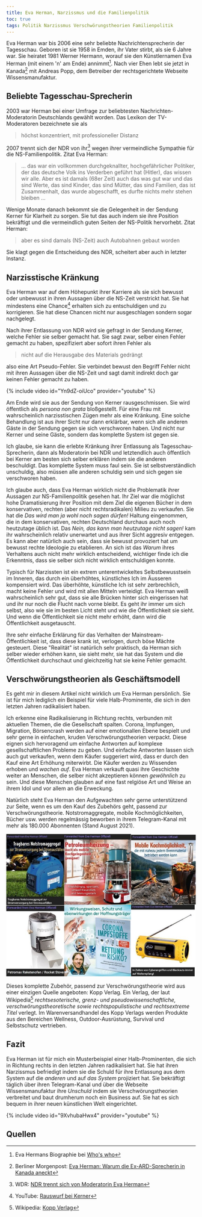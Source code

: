 ```yaml
---
title: Eva Herman, Narzissmus und die Familienpolitik
toc: true
tags: Politik Narzissmus Verschwörungstheorien Familienpolitik
---
```


Eva Herman war bis 2006 eine sehr beliebte Nachrichtensprecherin der Tagesschau. Geboren ist sie 1958 in Emden, ihr Vater stirbt, als sie 6 Jahre war. Sie heiratet 1981 Werner Hermann, worauf sie den Künstlernamen Eva Herman (mit einem 'n' am Ende) annimmt[^biographie]. Nach vier Ehen lebt sie jetzt in Kanada[^kanada] mit Andreas Popp, dem Betreiber der rechtsgerichtete Webseite Wissensmanufaktur.

## Beliebte Tagesschau-Sprecherin

2003 war Herman bei einer Umfrage zur beliebtesten Nachrichten-Moderatorin Deutschlands gewählt worden. Das Lexikon der TV-Moderatoren bezeichnete sie als

> höchst konzentriert, mit professioneller Distanz

2007 trennt sich der NDR von ihr[^ndr] wegen ihrer vermeindliche Sympathie für die NS-Familienpolitik. Zitat Eva Herman:

> ... das war ein vollkommen durchgeknallter, hochgefährlicher Politiker, der das deutsche Volk ins Verderben geführt hat (Hitler), das wissen wir alle. Aber es ist damals (68er Zeit) auch das was gut war und das sind Werte, das sind Kinder, das sind Mütter, das sind Familien, das ist Zusammenhalt, das wurde abgeschafft, es durfte nichts mehr stehen bleiben ...

Wenige Monate danach bekommt sie die Gelegenheit in der Sendung Kerner für Klarheit zu sorgen. Sie tut das auch indem sie ihre Position bekräftigt und die vermeindlich guten Seiten der NS-Politik hervorhebt. Zitat Herman:

> aber es sind damals (NS-Zeit) auch Autobahnen gebaut worden

Sie klagt gegen die Entscheidung des NDR, scheitert aber auch in letzter Instanz.

## Narzisstische Kränkung

Eva Herman war auf dem Höhepunkt ihrer Karriere als sie sich bewusst oder unbewusst in ihren Aussagen über die NS-Zeit verstrickt hat. Sie hat mindestens eine Chance[^kerner] erhalten sich zu entschuldigen und zu korrigieren. Sie hat diese Chancen nicht nur ausgeschlagen sondern sogar nachgelegt.

Nach ihrer Entlassung von NDR wird sie gefragt in der Sendung Kerner, welche Fehler sie selber gemacht hat. Sie sagt zwar, selber einen Fehler gemacht zu haben, spezifiziert aber sofort ihren Fehler als

> nicht auf die Herausgabe des Materials gedrängt

also eine Art Pseudo-Fehler. Sie verbindet bewust den Begriff Fehler nicht mit ihren Aussagen über die NS-Zeit und sagt damit indirekt doch gar keinen Fehler gemacht zu haben.

{% include video id="Yn9dZ-oiUco" provider="youtube" %}

Am Ende wird sie aus der Sendung von Kerner rausgeschmissen. Sie wird öffentlich als *persona non grata* bloßgestellt. Für eine Frau mit wahrscheinlich narzisstischen Zügen mehr als eine Kränkung. Eine solche Behandlung ist aus ihrer Sicht nur dann erklärbar, wenn sich alle anderen Gäste in der Sendung gegen sie sich verschworen haben. Und nicht nur Kerner und seine Gäste, sondern das komplette System ist gegen sie.

Ich glaube, sie kann die erlebte Kränkung ihrer Entlassung als Tagesschau-Sprecherin, dann als Moderatorin bei NDR und letztendlich auch öffentlich bei Kerner am besten sich selber erklären indem sie die anderen beschuldigt. Das komplette System muss faul sein. Sie ist selbstverständlich unschuldig, also müssen alle anderen schuldig sein und sich gegen sie verschworen haben.

Ich glaube auch, dass Eva Herman wirklich nicht die Problematik ihrer Aussagen zur NS-Familienpolitik gesehen hat. Ihr Ziel war die möglichst hohe Dramatisierung ihrer Position mit dem Ziel die eigenen Bücher in dem konservativen, rechten (aber nicht rechtsradikalen) Milieu zu verkaufen. Sie hat die *Das wird man ja wohl noch sagen dürfen!* Haltung eingenommen, die in dem konservativen, rechten Deutschland durchaus auch noch heutzutage üblich ist. Das *Nein, das kann man heutzutage nicht sagen!* kam ihr wahrscheinlich relativ unerwartet und aus ihrer Sicht aggresiv entgegen. Es kann aber natürlich auch sein, dass sie bewusst provoziert hat um bewusst rechte Ideologie zu etablieren. An sich ist das *Warum* ihres Verhaltens auch nicht mehr wirklich entscheidend, wichtiger finde ich die Erkenntnis, dass sie selber sich nicht wirklich entschuldigen konnte.

Typisch für Narzissten ist ein extrem unterentwickeltes Selbstbewusstsein im Inneren, das durch ein überhöhtes, künstliches Ich im Äusseren kompensiert wird. Das überhöhte, künstliche Ich ist sehr zerbrechlich, macht keine Fehler und wird mit allen Mitteln verteidigt. Eva Herman weiß wahrscheinlich sehr gut, dass sie alle Brücken hinter sich eingerissen hat und ihr nur noch die Flucht nach vorne bleibt. Es geht ihr immer um sich selbst, also wie sie im besten Licht steht und wie die Öffentlichkeit sie sieht. Und wenn die Öffentlichkeit sie nicht mehr erhöht, dann wird die Öffentlichkeit ausgetauscht.

Ihre sehr einfache Erklärung für das Verhalten der Mainstream-Öffentlichkeit ist, dass diese krank ist, verlogen, durch böse Mächte gesteuert. Diese "Realität" ist natürlich sehr praktisch, da Herman sich selber wieder erhöhen kann, sie sieht mehr, sie hat das System und die Öffentlichkeit durchschaut und gleichzeitig hat sie keine Fehler gemacht.

## Verschwörungstheorien als Geschäftsmodell

Es geht mir in diesem Artikel nicht wirklich um Eva Herman persönlich. Sie ist für mich lediglich ein Beispiel für viele Halb-Prominente, die sich in den letzten Jahren radikalisiert haben.

Ich erkenne eine Radikalisierung in Richtung rechts, verbunden mit aktuellen Themen, die die Gesellschaft spalten. Corona, Impfungen, Migration, Börsencrash werden auf einer emotionallen Ebene bespielt und sehr gerne in einfachen, kruden Verschwörungstheorien verpackt. Diese eignen sich hervoragend um einfache Antworten auf komplexe gesellschaftlichen Probleme zu geben. Und einfache Antworten lassen sich auch gut verkaufen, wenn dem Käufer suggeriert wird, dass er durch den Kauf eine Art Erhöhung miterwirbt. Die Käufer werden zu Wissenden erhoben und *wachen auf*. Eva Herman verkauft quasi ihre Geschichte weiter an Menschen, die selber nicht akzeptieren können *gewöhnlich* zu sein. Und diese Menschen glauben auf eine fast relgiöse Art und Weise an ihrem Idol und vor allem an die Erweckung.

Natürlich steht Eva Herman den Aufgewachten sehr gerne unterstützend zur Seite, wenn es um den Kauf des Zubehörs geht, passend zur Verschwörungstheorie. Notstromaggregate, mobile Kochmöglichkeiten, Bücher usw. werden regelmässig beworben in ihrem Telegram-Kanal mit mehr als 180.000 Abonnenten (Stand August 2021).

![Eva Herman Werbung](/assets/images/eva-herman-werbung.jpg "Werbung auf Eva Hermans Telegram Kanal")

Dieses komplette Zubehör, passend zur Verschwörungstheorie wird aus einer einzigen Quelle angeboten: Kopp Verlag. Ein Verlag, der laut Wikipedia[^kopp] *rechtsesoterische, grenz- und pseudowissenschaftliche, verschwörungstheoretische sowie rechtspopulistische und rechtsextreme Titel* verlegt. Im Warenversandhandel des Kopp Verlags werden Produkte aus den Bereichen Wellness, Outdoor-Ausrüstung, Survival und Selbstschutz vertrieben.

## Fazit

Eva Herman ist für mich ein Musterbeispiel einer Halb-Prominenten, die sich in Richtung rechts in den letzten Jahren radikalisiert hat. Sie hat ihren Narzissmus befriedigt indem sie die Schuld für ihre Entlassung aus dem System auf die *anderen* und auf *das System* projiziert hat. Sie bekräftigt täglich über ihren Telegram-Kanal und über die Webseite Wissensmanufaktur ihre *Unschuld* indem sie Verschwörungstheorien verbreitet und baut drumherum noch ein Business auf. Sie hat es sich bequem in ihrer neuen künstlichen Welt eingerichtet.

{% include video id="9XvhubaHwx4" provider="youtube" %}

## Quellen

[^biographie]: Eva Hermans Biographie bei [Who's who](https://whoswho.de/bio/eva-herman.html)
[^kanada]: Berliner Morgenpost: [Eva Herman: Warum die Ex-ARD-Sprecherin in Kanada aneckt](https://www.morgenpost.de/vermischtes/stars-und-promis/article230150526/Eva-Herman-Kanada-Tagesschau-Probleme.html)
[^ndr]: WDR: [NDR trennt sich von Moderatorin Eva Herman](https://www1.wdr.de/stichtag/stichtag-ndr-trennung-moderatorin-eva-herman-100.html)
[^kerner]: YouTube: [Rauswurf bei Kerner](https://www.youtube.com/watch?v=Yn9dZ-oiUco)
[^kopp]: Wikipedia: [Kopp Verlag](https://de.wikipedia.org/wiki/Kopp_Verlag)
